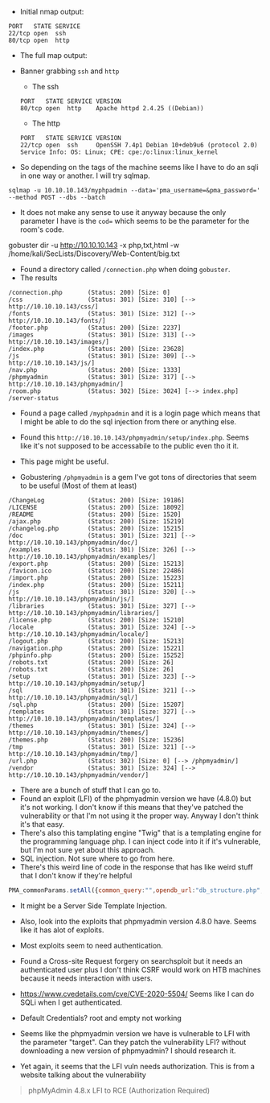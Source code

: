 
* Initial nmap output:  

```console
PORT   STATE SERVICE
22/tcp open  ssh
80/tcp open  http
```

* The full map output: 


* Banner grabbing `ssh` and `http`  
  * The ssh
  ```console
  PORT   STATE SERVICE VERSION
  80/tcp open  http    Apache httpd 2.4.25 ((Debian))
  ``` 

  * The http  
  ```console
  PORT   STATE SERVICE VERSION
  22/tcp open  ssh     OpenSSH 7.4p1 Debian 10+deb9u6 (protocol 2.0)
  Service Info: OS: Linux; CPE: cpe:/o:linux:linux_kernel
  ```

* So depending on the tags of the machine seems like I have to do an sqli in one way or another. I will try sqlmap.

```sqlmap -u 10.10.10.143/myphpadmin --data='pma_username=&pma_password=' --method POST --dbs --batch```

* It does not make any sense to use it anyway because the only parameter I have is the `cod=` which seems to be the parameter for the room's code.


gobuster dir -u http://10.10.10.143 -x php,txt,html -w /home/kali/SecLists/Discovery/Web-Content/big.txt

* Found a directory called `/connection.php` when doing `gobuster`.
* The results  
```
/connection.php       (Status: 200) [Size: 0]  
/css                  (Status: 301) [Size: 310] [--> http://10.10.10.143/css/]
/fonts                (Status: 301) [Size: 312] [--> http://10.10.10.143/fonts/]
/footer.php           (Status: 200) [Size: 2237]                                
/images               (Status: 301) [Size: 313] [--> http://10.10.10.143/images/]
/index.php            (Status: 200) [Size: 23628]                                
/js                   (Status: 301) [Size: 309] [--> http://10.10.10.143/js/]    
/nav.php              (Status: 200) [Size: 1333]                                 
/phpmyadmin           (Status: 301) [Size: 317] [--> http://10.10.10.143/phpmyadmin/]
/room.php             (Status: 302) [Size: 3024] [--> index.php]                     
/server-status 
```

* Found a page called `/myphpadmin` and it is a login page which means that I might be able to do the sql injection from there or anything else.

* Found this `http://10.10.10.143/phpmyadmin/setup/index.php`. Seems like it's not supposed to be accessabile to the public even tho it it.
* This page might be useful.


* Gobustering `/phpmyadmin` is a gem I've got tons of directories that seem to be useful (Most of them at least)  

```
/ChangeLog            (Status: 200) [Size: 19186]
/LICENSE              (Status: 200) [Size: 18092]
/README               (Status: 200) [Size: 1520] 
/ajax.php             (Status: 200) [Size: 15219]
/changelog.php        (Status: 200) [Size: 15215]
/doc                  (Status: 301) [Size: 321] [--> http://10.10.10.143/phpmyadmin/doc/]
/examples             (Status: 301) [Size: 326] [--> http://10.10.10.143/phpmyadmin/examples/]
/export.php           (Status: 200) [Size: 15213]                                             
/favicon.ico          (Status: 200) [Size: 22486]                                             
/import.php           (Status: 200) [Size: 15223]                                             
/index.php            (Status: 200) [Size: 15211]                                             
/js                   (Status: 301) [Size: 320] [--> http://10.10.10.143/phpmyadmin/js/]      
/libraries            (Status: 301) [Size: 327] [--> http://10.10.10.143/phpmyadmin/libraries/]
/license.php          (Status: 200) [Size: 15210]                                              
/locale               (Status: 301) [Size: 324] [--> http://10.10.10.143/phpmyadmin/locale/]   
/logout.php           (Status: 200) [Size: 15213]                                              
/navigation.php       (Status: 200) [Size: 15221]                                              
/phpinfo.php          (Status: 200) [Size: 15252]                                              
/robots.txt           (Status: 200) [Size: 26]                                                 
/robots.txt           (Status: 200) [Size: 26]                                                 
/setup                (Status: 301) [Size: 323] [--> http://10.10.10.143/phpmyadmin/setup/]    
/sql                  (Status: 301) [Size: 321] [--> http://10.10.10.143/phpmyadmin/sql/]      
/sql.php              (Status: 200) [Size: 15207]                                              
/templates            (Status: 301) [Size: 327] [--> http://10.10.10.143/phpmyadmin/templates/]
/themes               (Status: 301) [Size: 324] [--> http://10.10.10.143/phpmyadmin/themes/]   
/themes.php           (Status: 200) [Size: 15236]                                              
/tmp                  (Status: 301) [Size: 321] [--> http://10.10.10.143/phpmyadmin/tmp/]      
/url.php              (Status: 302) [Size: 0] [--> /phpmyadmin/]                               
/vendor               (Status: 301) [Size: 324] [--> http://10.10.10.143/phpmyadmin/vendor/] 
```


* There are a bunch of stuff that I can go to.
* Found an exploit (LFI) of the phpmyadmin version we have (4.8.0) but it's not working. I don't know if this means that they've patched the vulnerability or that I'm not using it the proper way. Anyway I don't think it's that easy.
* There's also this tamplating engine "Twig" that is a templating engine for the programming language php. I can inject code into it if it's vulnerable, but I'm not sure yet about this approach.
* SQL injection. Not sure where to go from here.
* There's this weird line of code in the response that has like weird stuff that I don't know if they're helpful 
```javascript
PMA_commonParams.setAll({common_query:"",opendb_url:"db_structure.php",lang:"en_GB",server:"1",table:"",db:"",token:")^||1xKqg]1MzIfK",text_dir:"ltr",show_databases_navigation_as_tree:true,pma_text_default_tab:"Browse",pma_text_left_default_tab:"Structure",pma_text_left_default_tab2:false,LimitChars:"50",pftext:"",confirm:true,LoginCookieValidity:"1440",session_gc_maxlifetime:"1440",logged_in:false,is_https:false,rootPath:"/phpmyadmin/",arg_separator:"&",PMA_VERSION:"4.8.0",auth_type:"cookie",user:"root"}
```  

* It might be a Server Side Template Injection.
* Also, look into the exploits that phpmyadmin version 4.8.0 have. Seems like it has alot of exploits.
* Most exploits seem to need authentication.

* Found a Cross-site Request forgery on searchsploit but it needs an authenticated user plus I don't think CSRF would work on HTB machines because it needs interaction with users.
* https://www.cvedetails.com/cve/CVE-2020-5504/ Seems like I can do SQLi when I get authenticated.
* Default Credentials? root and empty not working

* Seems like the phpmyadmin version we have is vulnerable to LFI with the parameter "target". Can they patch the vulnerability LFI? without downloading a new version of phpmyadmin? I should research it.
* Yet again, it seems that the LFI vuln needs authorization. This is from a website talking about the vulnerability    
<blockquote>
 phpMyAdmin 4.8.x LFI to RCE (Authorization Required)
</blockquote>   

